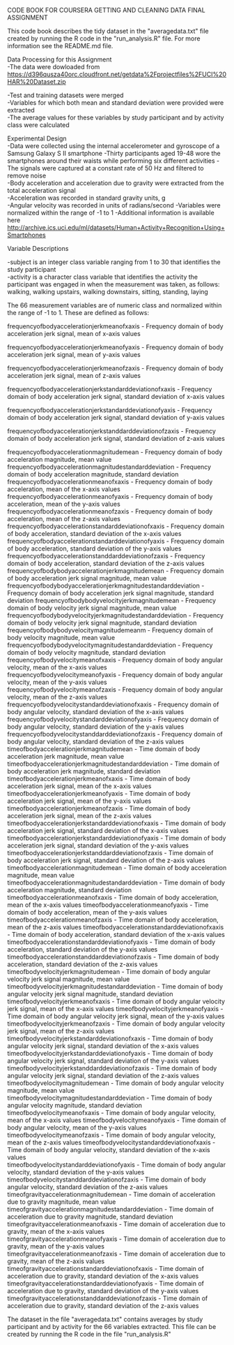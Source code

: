 CODE BOOK FOR COURSERA GETTING AND CLEANING DATA FINAL ASSIGNMENT				
				
This code book describes the tidy dataset in the "averagedata.txt" file created by running the R code
in the "run_analysis.R" file. For more information see the README.md file.
				
Data Processing for this Assignment				
-The data were dowloaded from
	https://d396qusza40orc.cloudfront.net/getdata%2Fprojectfiles%2FUCI%20HAR%20Dataset.zip				

-Test and training datasets were merged				
-Variables for which both mean and standard deviation were provided were extracted		
-The average values for these variables by study participant and by activity class were calculated	
				
Experimental Design				
-Data were collected using the internal accelerometer and gyroscope of a Samsung Galaxy S II smartphone
-Thirty participants aged 19-48 wore the smartphones around their waists while performing six different activities
-The signals were captured at a constant rate of 50 Hz and filtered to remove noise				
-Body acceleration and acceleration due to gravity were extracted from the total acceleration signal			
-Acceleration was recorded in standard gravity units, g				
-Angular velocity was recorded in units of radians/second
-Variables were normalized within the range of -1 to 1
-Additional information is available here
	http://archive.ics.uci.edu/ml/datasets/Human+Activity+Recognition+Using+Smartphones						

Variable Descriptions				
				
-subject is an integer class variable ranging from 1 to 30 that identifies the study participant	
-activity is a character class variable that identifies the activity the participant was engaged in when the measurement
was taken, as follows: walking, walking upstairs, walking downstairs, sitting, standing, laying

The 66 measurement variables are of numeric class and normalized within the range of -1 to 1. These are defined as follows:
				
frequencyofbodyaccelerationjerkmeanofxaxis - Frequency domain of body acceleration jerk signal, mean of x-axis values

frequencyofbodyaccelerationjerkmeanofyaxis - Frequency domain of body acceleration jerk signal, mean of y-axis values

frequencyofbodyaccelerationjerkmeanofzaxis - Frequency domain of body acceleration jerk signal, mean of z-axis values

frequencyofbodyaccelerationjerkstandarddeviationofxaxis - Frequency domain of body acceleration jerk signal, standard deviation of x-axis values

frequencyofbodyaccelerationjerkstandarddeviationofyaxis - Frequency domain of body acceleration jerk signal, standard deviation of y-axis values

frequencyofbodyaccelerationjerkstanddarddeviationofzaxis - Frequency domain of body acceleration jerk signal, standard deviation of z-axis values

frequencyofbodyaccelerationmagnitudemean - Frequency domain of body acceleration magnitude, mean value	
frequencyofbodyaccelerationmagnitudestandarddeviation - Frequency domain of body acceleration magnitude, standard deviation	
frequencyofbodyaccelerationmeanofxaxis - Frequency domain of body acceleration, mean of the x-axis values	
frequencyofbodyaccelerationmeanofyaxis - Frequency domain of body acceleration, mean of the y-axis values
frequencyofbodyaccelerationmeanofzaxis - Frequency domain of body acceleration, mean of the z-axis values
frequencyofbodyaccelerationstandarddeviationofxaxis - Frequency domain of body acceleration, standard deviation of the x-axis values
frequencyofbodyaccelerationstandarddeviationofyaxis - Frequency domain of body acceleration, standard deviation of the y-axis values	
frequencyofbodyaccelerationstanddarddeviationofzaxis - Frequency domain of body acceleration, standard deviation of the z-axis values	
frequencyofbodybodyaccelerationjerkmagnitudemean - Frequency domain of body acceleration jerk signal magnitude, mean value	
frequencyofbodybodyaccelerationjerkmagnitudestandarddeviation - Frequency domain of body acceleration jerk signal magnitude, standard deviation	
frequencyofbodybodyvelocityjerkmagnitudemean - Frequency domain of body velocity jerk signal magnitude, mean value	
frequencyofbodybodyvelocityjerkmagnitudestandarddeviation - Frequency domain of body velocity jerk signal magnitude, standard deviation	
frequencyofbodybodyvelocitymagnitudemeanm - Frequency domain of body velocity magnitude, mean value	
frequencyofbodybodyvelocitymagnitudestandarddeviation - Frequency domain of body velocity magnitude, standard deviation
frequencyofbodyvelocitymeanofxaxis - Frequency domain of body angular velocity, mean of the x-axis values	
frequencyofbodyvelocitymeanofyaxis - Frequency domain of body angular velocity, mean of the y-axis values	
frequencyofbodyvelocitymeanofzaxis - Frequency domain of body angular velocity, mean of the z-axis values	
frequencyofbodyvelocitystandarddeviationofxaxis - Frequency domain of body angular velocity, standard deviation of the x-axis values	
frequencyofbodyvelocitystandarddeviationofyaxis - Frequency domain of body angular velocity, standard deviation of the y-axis values	
frequencyofbodyvelocitystanddarddeviationofzaxis - Frequency domain of body angular velocity, standard deviation of the z-axis values	
timeofbodyaccelerationjerkmagnitudemean - Time domain of body acceleration jerk magnitude, mean value	
timeofbodyaccelerationjerkmagnitudestandarddeviation - Time domain of body acceleration jerk magnitude, standard deviation	
timeofbodyaccelerationjerkmeanofxaxis - Time domain of body acceleration jerk signal, mean of the x-axis values	
timeofbodyaccelerationjerkmeanofyaxis - Time domain of body acceleration jerk signal, mean of the y-axis values	
timeofbodyaccelerationjerkmeanofzaxis - Time domain of body acceleration jerk signal, mean of the z-axis values	
timeofbodyaccelerationjerkstandarddeviationofxaxis - Time domain of body acceleration jerk signal, standard deviation of the x-axis values	
timeofbodyaccelerationjerkstandarddeviationofyaxis - Time domain of body acceleration jerk signal, standard deviation of the y-axis values	
timeofbodyaccelerationjerkstanddarddeviationofzaxis - Time domain of body acceleration jerk signal, standard deviation of the z-axis values	
timeofbodyaccelerationmagnitudemean - Time domain of body acceleration magnitude, mean value	
timeofbodyaccelerationmagnitudestandarddeviation - Time domain of body acceleration magnitude, standard deviation	
timeofbodyaccelerationmeanofxaxis - Time domain of body acceleration, mean of the x-axis values	
timeofbodyaccelerationmeanofyaxis  - Time domain of body acceleration, mean of the y-axis values	
timeofbodyaccelerationmeanofzaxis - Time domain of body acceleration, mean of the z-axis values	
timeofbodyaccelerationstandarddeviationofxaxis - Time domain of body acceleration, standard deviation of the x-axis values	
timeofbodyaccelerationstandarddeviationofyaxis - Time domain of body acceleration, standard deviation of the y-axis values	
timeofbodyaccelerationstanddarddeviationofzaxis - Time domain of body acceleration, standard deviation of the z-axis values	
timeofbodyvelocityjerkmagnitudemean - Time domain of body angular velocity jerk signal magnitude, mean value	
timeofbodyvelocityjerkmagnitudestandarddeviation - Time domain of body angular velocity jerk signal magnitude, standard deviation	
timeofbodyvelocityjerkmeanofxaxis - Time domain of body angular velocity jerk signal, mean of the x-axis values	
timeofbodyvelocityjerkmeanofyaxis - Time domain of body angular velocity jerk signal, mean of the y-axis values	
timeofbodyvelocityjerkmeanofzaxis - Time domain of body angular velocity jerk signal, mean of the z-axis values	
timeofbodyvelocityjerkstandarddeviationofxaxis - Time domain of body angular velocity jerk signal, standard deviation of the x-axis values	
timeofbodyvelocityjerkstandarddeviationofyaxis - Time domain of body angular velocity jerk signal, standard deviation of the y-axis values	
timeofbodyvelocityjerkstanddarddeviationofzaxis - Time domain of body angular velocity jerk signal, standard deviation of the z-axis values	
timeofbodyvelocitymagnitudemean - Time domain of body angular velocity magnitude, mean value	
timeofbodyvelocitymagnitudestandarddeviation - Time domain of body angular velocity magnitude, standard deviation	
timeofbodyvelocitymeanofxaxis - Time domain of body angular velocity, mean of the x-axis values	
timeofbodyvelocitymeanofyaxis - Time domain of body angular velocity, mean of the y-axis values	
timeofbodyvelocitymeanofzaxis - Time domain of body angular velocity, mean of the z-axis values	
timeofbodyvelocitystandarddeviationofxaxis - Time domain of body angular velocity, standard deviation of the x-axis values	
timeofbodyvelocitystandarddeviationofyaxis - Time domain of body angular velocity, standard deviation of the y-axis values	
timeofbodyvelocitystanddarddeviationofzaxis - Time domain of body angular velocity, standard deviation of the z-axis values	
timeofgravityaccelerationmagnitudemean - Time domain of acceleration due to gravity magnitude, mean value	
timeofgravityaccelerationmagnitudestandarddeviation - Time domain of acceleration due to gravity magnitude, standard deviation	
timeofgravityaccelerationmeanofxaxis - Time domain of acceleration due to gravity, mean of the x-axis values 	
timeofgravityaccelerationmeanofyaxis - Time domain of acceleration due to gravity, mean of the y-axis values 	
timeofgravityaccelerationmeanofzaxis - Time domain of acceleration due to gravity, mean of the z-axis values 	
timeofgravityaccelerationstandarddeviationofxaxis - Time domain of acceleration due to gravity, standard deviation of the x-axis values timeofgravityaccelerationstandarddeviationofyaxis - Time domain of acceleration due to gravity, standard deviation of the y-axis values 
timeofgravityaccelerationstanddarddeviationofzaxis - Time domain of acceleration due to gravity, standard deviation of the z-axis values

The dataset in the file "averagedata.txt" contains averages by study participant and by activity for the 66 variables extracted.
This file can be created by running the R code in the file "run_analysis.R"			

